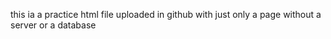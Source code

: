 this ia a practice html file uploaded in github
with just only a page without a server or a database
